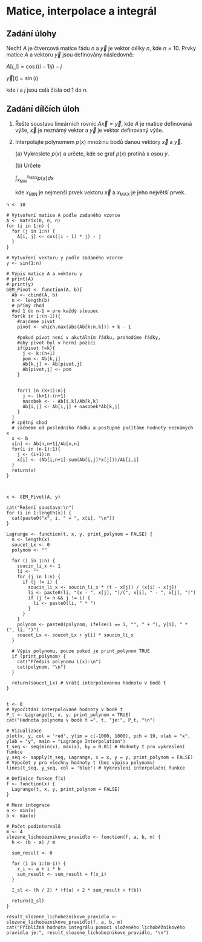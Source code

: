 # Matice, interpolace a integrál

## Zadání úlohy

Nechť $A$ je čtvercová matice řádu $n$ a $\vec{y}$ je vektor délky $n$, kde $n = 10$. Prvky matice $A$ a vektoru $\vec{y}$ jsou definovány následovně:

$A[i, j] = \cos((i - 1) j) - j$

$\vec{y}[i] = \sin(i)$

kde $i$ a $j$ jsou celá čísla od $1$ do $n$.

## Zadání dílčích úloh

1. Řešte soustavu lineárních rovnic $A \vec{x} = \vec{y}$, kde $A$ je matice definovaná výše, $\vec{x}$ je neznámý vektor a $\vec{y}$ je vektor definovaný výše.

2. Interpolujte polynomem $p(x)$ množinu bodů danou vektory $\vec{x}$ a $\vec{y}$.

    (a) Vykreslete $p(x)$ a určete, kde se graf $p(x)$ protíná s osou $y$.

    (b) Určete

    $\int_{x_{\text{MIN}}}^{x_{\text{MAX}}} p(x) dx$

    kde $x_{\text{MIN}}$ je nejmenší prvek vektoru $\vec{x}$ a $x_{\text{MAX}}$ je jeho největší prvek.

```
n <- 10

# Vytvoření matice A podle zadaného vzorce
A <- matrix(0, n, n)
for (i in 1:n) {
  for (j in 1:n) {
    A[i, j] <- cos((i - 1) * j) - j
  }
}

# Vytvoření vektoru y podle zadaného vzorce
y <- sin(1:n)

# Výpis matice A a vektoru y
# print(A)
# print(y)
GEM_Pivot <- function(A, b){
  Ab <- cbind(A, b)
  n <- length(b)
  # přímý chod
  #od 1 do n-1 = pro každý sloupec
  for(k in 1:(n-1)){
    #najdeme pivot
    pivot <- which.max(abs(Ab[k:n,k])) + k - 1
    
    #pokud pivot není v akutálním řádku, prohodíme řádky, 
    #aby pivot byl v horní pozici
    if(pivot !=k){
      j <- k:(n+1)
      pom <- Ab[k,j]
      Ab[k,j] <- Ab[pivot,j]
      Ab[pivot,j] <- pom
    }
    
    
    for(i in (k+1):n){
      j <- (k+1):(n+1)
      nasobek <- - Ab[i,k]/Ab[k,k]
      Ab[i,j] <- Ab[i,j] + nasobek*Ab[k,j]
    }
  }
  # zpětný chod
  # začneme od posledního řádku a postupně počítáme hodnoty neznámých x
  x <- b
  x[n] <- Ab[n,n+1]/Ab[n,n]
  for(i in (n-1):1){
    j <- (i+1):n
    x[i] <- (Ab[i,n+1]-sum(Ab[i,j]*x[j]))/Ab[i,i]
  } 
  return(x)
}



x <- GEM_Pivot(A, y)

cat("Řešení soustavy:\n")
for (i in 1:length(x)) {
  cat(paste0("x", i, " = ", x[i], "\n"))
}

Lagrange <- function(t, x, y, print_polynom = FALSE) {
  n <- length(x)
  soucet_Lx <- 0
  polynom <- ""
  
  for (i in 1:n) {
    soucin_li_x <- 1
    li <- ""
    for (j in 1:n) {
      if (j != i) {
        soucin_li_x <- soucin_li_x * (t - x[j]) / (x[i] - x[j])
        li <- paste0(li, "(x - ", x[j], ")/(", x[i], " - ", x[j], ")")
        if (j != n && j != i) {
          li <- paste0(li, " * ")
        }
      }
    }
    polynom <- paste0(polynom, ifelse(i == 1, "", " + "), y[i], " * (", li, ")")
    soucet_Lx <- soucet_Lx + y[i] * soucin_li_x
  }
  
  # Výpis polynomu, pouze pokud je print_polynom TRUE
  if (print_polynom) {
    cat("Předpis polynomu L(x):\n")
    cat(polynom, "\n")
  }
  
  return(soucet_Lx) # Vrátí interpolovanou hodnotu v bodě t
}


t <- 0
# Vypočítání interpolované hodnoty v bodě t
P_t <- Lagrange(t, x, y, print_polynom = TRUE)
cat("Hodnota polynomu v bodě t =", t, "je:", P_t, "\n")

# Vizualizace
plot(x, y, col = 'red', ylim = c(-1000, 1000), pch = 19, xlab = "x", ylab = "y", main = "Lagrange Interpolation")
t_seq <- seq(min(x), max(x), by = 0.01) # Hodnoty t pro vykreslení funkce
y_seq <- sapply(t_seq, Lagrange, x = x, y = y, print_polynom = FALSE) # Výpočet y pro všechny hodnoty t (bez výpisu polynomu)
lines(t_seq, y_seq, col = 'blue') # Vykreslení interpolační funkce

# Definice funkce f(x)
f <- function(x) {
  Lagrange(t, x, y, print_polynom = FALSE)
}

# Meze integrace
a <- min(x)
b <- max(x)

# Počet podintervalů
m <- 4
slozene_lichobeznikove_pravidlo <- function(f, a, b, m) {
  h <- (b - a) / m
  
  sum_result <- 0
  
  for (i in 1:(m-1)) {
    x_i <- a + i * h
    sum_result <- sum_result + f(x_i)
  }
  
  I_sl <- (h / 2) * (f(a) + 2 * sum_result + f(b))
  
  return(I_sl)
}

result_slozene_lichobeznikove_pravidlo <- slozene_lichobeznikove_pravidlo(f, a, b, m)
cat("Přibližná hodnota integrálu pomocí složeného lichoběžníkového pravidla je:", result_slozene_lichobeznikove_pravidlo, "\n")
```
